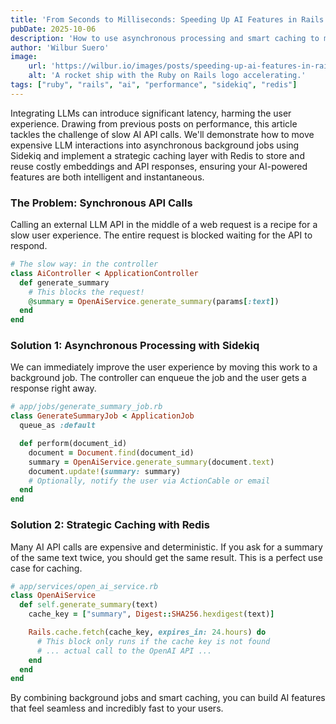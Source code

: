 ```yaml
---
title: 'From Seconds to Milliseconds: Speeding Up AI Features in Rails'
pubDate: 2025-10-06
description: 'How to use asynchronous processing and smart caching to make your Rails AI features faster.'
author: 'Wilbur Suero'
image:
    url: 'https://wilbur.io/images/posts/speeding-up-ai-features-in-rails.png'
    alt: 'A rocket ship with the Ruby on Rails logo accelerating.'
tags: ["ruby", "rails", "ai", "performance", "sidekiq", "redis"]
---
```


Integrating LLMs can introduce significant latency, harming the user experience. Drawing from previous posts on performance, this article tackles the challenge of slow AI API calls. We'll demonstrate how to move expensive LLM interactions into asynchronous background jobs using Sidekiq and implement a strategic caching layer with Redis to store and reuse costly embeddings and API responses, ensuring your AI-powered features are both intelligent and instantaneous.

### The Problem: Synchronous API Calls

Calling an external LLM API in the middle of a web request is a recipe for a slow user experience. The entire request is blocked waiting for the API to respond.

```ruby
# The slow way: in the controller
class AiController < ApplicationController
  def generate_summary
    # This blocks the request!
    @summary = OpenAiService.generate_summary(params[:text])
  end
end
```

### Solution 1: Asynchronous Processing with Sidekiq

We can immediately improve the user experience by moving this work to a background job. The controller can enqueue the job and the user gets a response right away.

```ruby
# app/jobs/generate_summary_job.rb
class GenerateSummaryJob < ApplicationJob
  queue_as :default

  def perform(document_id)
    document = Document.find(document_id)
    summary = OpenAiService.generate_summary(document.text)
    document.update!(summary: summary)
    # Optionally, notify the user via ActionCable or email
  end
end
```

### Solution 2: Strategic Caching with Redis

Many AI API calls are expensive and deterministic. If you ask for a summary of the same text twice, you should get the same result. This is a perfect use case for caching.

```ruby
# app/services/open_ai_service.rb
class OpenAiService
  def self.generate_summary(text)
    cache_key = ["summary", Digest::SHA256.hexdigest(text)]

    Rails.cache.fetch(cache_key, expires_in: 24.hours) do
      # This block only runs if the cache key is not found
      # ... actual call to the OpenAI API ...
    end
  end
end
```

By combining background jobs and smart caching, you can build AI features that feel seamless and incredibly fast to your users.
